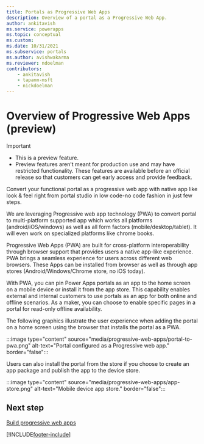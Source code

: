 ```yaml
---
title: Portals as Progressive Web Apps
description: Overview of a portal as a Progressive Web App.
author: ankitavish
ms.service: powerapps
ms.topic: conceptual
ms.custom: 
ms.date: 10/31/2021
ms.subservice: portals
ms.author: avishwakarma
ms.reviewer: ndoelman
contributors:
    - ankitavish
    - tapanm-msft
    - nickdoelman
---
```


# Overview of Progressive Web Apps (preview)

> [!Important]
> - This is a preview feature.
> - Preview features aren’t meant for production use and may have restricted functionality. These features are available before an official release so that customers can get early access and provide feedback.

Convert your functional portal as a progressive web app with native app like look & feel right from portal studio in low code-no code fashion in just few steps.​

We are leveraging Progressive web app technology (PWA) to convert portal to multi-platform supported app which works all platforms (android/iOS/windows) as well as all form factors (mobile/desktop/tablet). It will even work on specialized platforms like chrome books.

Progressive Web Apps (PWA) are built for cross-platform interoperability through browser support that provides users a native app-like experience. PWA brings a seamless experience for users across different web browsers. These Apps can be installed from browser as well as through app stores (Android/Windows/Chrome store, no iOS today). 

With PWA, you can pin Power Apps portals as an app to the home screen on a mobile device or install it from the app store. This capability enables external and internal customers to use portals as an app for both online and offline scenarios. As a maker, you can choose to enable specific pages in a portal for read-only offline availability. 

The following graphics illustrate the user experience when adding the portal on a home screen using the browser that installs the portal as a PWA. 

:::image type="content" source="media/progressive-web-apps/portal-to-pwa.png" alt-text="Portal configured as a Progressive web app." border="false":::

Users can also install the portal from the store if you choose to create an app package and publish the app to the device store.

:::image type="content" source="media/progressive-web-apps/app-store.png" alt-text="Mobile device app store." border="false":::

## Next step

[Build progressive web apps](build-progressive-web-apps.md)

[!INCLUDE[footer-include](../../includes/footer-banner.md)]